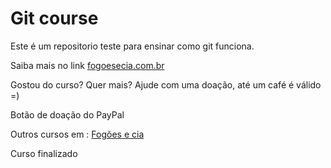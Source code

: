 # Git course

Este é um repositorio teste para ensinar como git funciona.

Saiba mais no link [fogoesecia.com.br](http://fogoesecia.com.br)

Gostou do curso? Quer mais? Ajude com uma doação, até um café é válido =)

Botão de doação do PayPal

Outros cursos em  : [Fogões e cia](http://fogoesecia.com.br)

Curso finalizado
